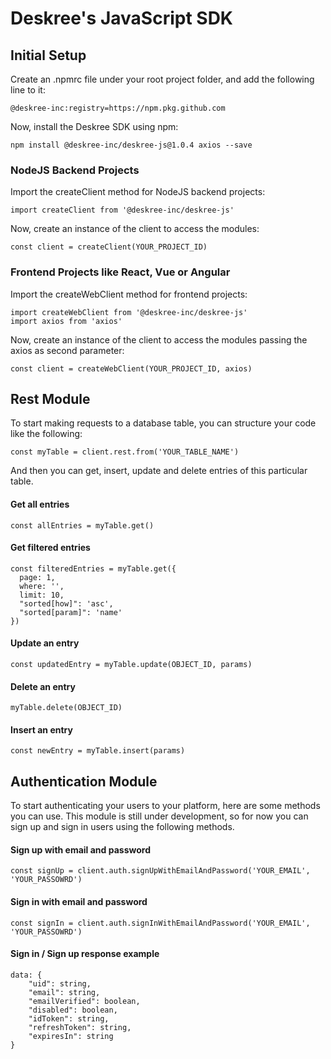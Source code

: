 # Deskree's JavaScript SDK

## Initial Setup

Create an .npmrc file under your root project folder, and add the following line to it:

```
@deskree-inc:registry=https://npm.pkg.github.com
```

Now, install the Deskree SDK using npm:

```
npm install @deskree-inc/deskree-js@1.0.4 axios --save
```

### NodeJS Backend Projects
Import the createClient method for NodeJS backend projects:

```
import createClient from '@deskree-inc/deskree-js'
```

Now, create an instance of the client to access the modules: 

```
const client = createClient(YOUR_PROJECT_ID)
```

### Frontend Projects like React, Vue or Angular

Import the createWebClient method for frontend projects:

```
import createWebClient from '@deskree-inc/deskree-js'
import axios from 'axios'
```

Now, create an instance of the client to access the modules passing the axios as second parameter: 

```
const client = createWebClient(YOUR_PROJECT_ID, axios)
```

## Rest Module

To start making requests to a database table, you can structure your code like the following: 

```
const myTable = client.rest.from('YOUR_TABLE_NAME')
```

And then you can get, insert, update and delete entries of this particular table.

#### Get all entries

```
const allEntries = myTable.get()
```

#### Get filtered entries

```
const filteredEntries = myTable.get({
  page: 1,
  where: '',
  limit: 10,
  "sorted[how]": 'asc',
  "sorted[param]": 'name'
})
```

#### Update an entry

```
const updatedEntry = myTable.update(OBJECT_ID, params)
```

#### Delete an entry

```
myTable.delete(OBJECT_ID)
```

#### Insert an entry

```
const newEntry = myTable.insert(params)
```

## Authentication Module

To start authenticating your users to your platform, here are some methods you can use. This module is still under development, so for now you can sign up and sign in users using the following methods.

#### Sign up with email and password
```
const signUp = client.auth.signUpWithEmailAndPassword('YOUR_EMAIL', 'YOUR_PASSOWRD')
```

#### Sign in with email and password
```
const signIn = client.auth.signInWithEmailAndPassword('YOUR_EMAIL', 'YOUR_PASSOWRD')
```

#### Sign in / Sign up response example

```
data: {
    "uid": string,
    "email": string,
    "emailVerified": boolean,
    "disabled": boolean,
    "idToken": string,
    "refreshToken": string,
    "expiresIn": string
}
```